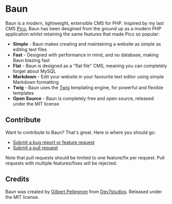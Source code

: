 # Baun

Baun is a modern, lightweight, extensible CMS for PHP. Inspired by my last CMS [Pico](http://picocms.org),
Baun has been desgined from the ground up as a modern PHP application whilst retaining the same features that
made Pico so popular:

* **Simple** - Baun makes creating and maintaining a website as simple as editing text files
* **Fast** - Designed with performance in mind, and no database, making Baun blazing fast
* **Flat** - Baun is designed as a "flat file" CMS, meaning you can completely forget about MySQL
* **Markdown** - Edit your website in your favourite text editor using simple Markdown formatting
* **Twig** - Baun uses the [Twig](http://twig.sensiolabs.org) templating engine, for powerful and flexible templates
* **Open Source** - Baun is completely free and open source, released under the MIT license

## Contribute

Want to contribute to Baun? That's great. Here is where you should go:

* [Submit a bug report or feature request](https://github.com/gilbitron/Baun/issues)
* [Submit a pull request](https://github.com/gilbitron/Baun/pulls)

Note that pull requests should be limited to one feature/fix per request. Pull requests with multiple
features/fixes will be rejected.

## Credits

Baun was created by [Gilbert Pellegrom](http://gilbert.pellegrom.me) from
[Dev7studios](http://dev7studios.com). Released under the MIT license.
